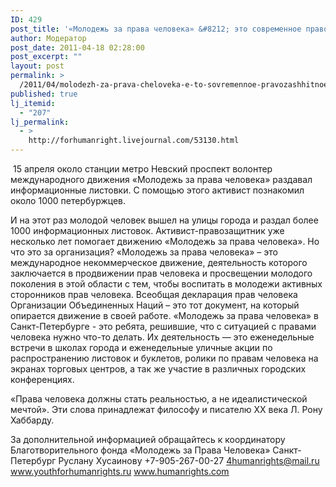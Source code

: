 ```yaml
---
ID: 429
post_title: '«Молодежь за права человека» &#8212; это современное правозащитное движение'
author: Модератор
post_date: 2011-04-18 02:28:00
post_excerpt: ""
layout: post
permalink: >
  /2011/04/molodezh-za-prava-cheloveka-e-to-sovremennoe-pravozashhitnoe-dvizhenie.html
published: true
lj_itemid:
  - "207"
lj_permalink:
  - >
    http://forhumanright.livejournal.com/53130.html
---
```

&nbsp;15 апреля около станции метро Невский проспект волонтер международного движения &laquo;Молодежь за права человека&raquo; раздавал информационные листовки. С помощью этого активист познакомил около 1000 петербуржцев. 

И на этот раз молодой человек вышел на улицы города и раздал более 1000 информационных листовок. Активист-правозащитник уже несколько лет помогает движению &laquo;Молодежь за права человека&raquo;. Но что это за организация?
&laquo;Молодежь за права человека&raquo; &ndash; это международное некоммерческое движение, деятельность которого заключается в продвижении прав человека и просвещении молодого поколения в этой области с тем, чтобы воспитать в молодежи активных сторонников прав человека. Всеобщая декларация прав человека Организации Объединенных Наций &ndash; это тот документ, на который опирается движение в своей работе. &laquo;Молодежь за права человека&raquo; в Санкт-Петербурге - это ребята, решившие, что с ситуацией с правами человека нужно что-то делать. Их деятельность &mdash; это еженедельные встречи в школах города и еженедельные уличные акции по распространению листовок и буклетов, ролики по правам человека на экранах торговых центров, а так же участие в различных городских  конференциях.

&laquo;Права человека должны стать реальностью, а не идеалистической мечтой&raquo;. Эти слова принадлежат философу и писателю ХХ века Л. Рону Хаббарду.

За дополнительной информацией обращайтесь к координатору
Благотворительного фонда &laquo;Молодежь за Права Человека&raquo; Санкт-Петербург
Руслану Хусаинову
+7-905-267-00-27
4humanrights@mail.ru
www.youthforhumanrights.ru
www.humanrights.com